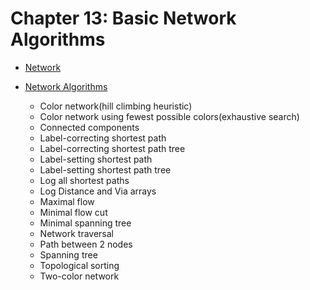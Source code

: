 # Chapter 13: Basic Network Algorithms

* [Network](exercise1.rb)


* [Network Algorithms](chapter13/includes/state.rb)
  * Color network(hill climbing heuristic)
  * Color network using fewest possible colors(exhaustive search)
  * Connected components
  * Label-correcting shortest path
  * Label-correcting shortest path tree
  * Label-setting shortest path
  * Label-setting shortest path tree
  * Log all shortest paths
  * Log Distance and Via arrays
  * Maximal flow
  * Minimal flow cut
  * Minimal spanning tree
  * Network traversal
  * Path between 2 nodes
  * Spanning tree
  * Topological sorting
  * Two-color network
